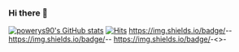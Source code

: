 ### Hi there 👋

<!--
**powerys90/powerys90** is a ✨ _special_ ✨ repository because its `README.md` (this file) appears on your GitHub profile.

Here are some ideas to get you started:

- 🔭 I’m currently working on ...
- 🌱 I’m currently learning ...
- 👯 I’m looking to collaborate on ...
- 🤔 I’m looking for help with ...
- 💬 Ask me about ...
- 📫 How to reach me: ...
- 😄 Pronouns: ...
- ⚡ Fun fact: ...
-->
[![powerys90's GitHub stats](https://github-readme-stats.vercel.app/api?username=powerys90)](https://github.com/powerys90/github-readme-stats)
[![Hits](https://hits.seeyoufarm.com/api/count/incr/badge.svg?url=https%3A%2F%2Fgithub.com%2Fpowerys90%2Fhit-counter&count_bg=%2379C83D&title_bg=%23555555&icon=&icon_color=%23E7E7E7&title=powerys90&edge_flat=false)](https://hits.seeyoufarm.com)
https://img.shields.io/badge/<PYTHON>-<PROGRAM>-<ORANGE>
https://img.shields.io/badge/<MYSQL>-<PROGRAM>-<BLUE>
https://img.shields.io/badge/<GITHUB>-<>-<RED>
